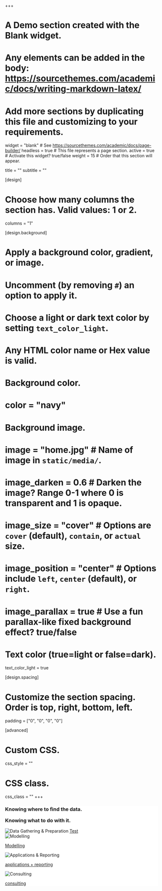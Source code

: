 +++
# A Demo section created with the Blank widget.
# Any elements can be added in the body: https://sourcethemes.com/academic/docs/writing-markdown-latex/
# Add more sections by duplicating this file and customizing to your requirements.

widget = "blank"  # See https://sourcethemes.com/academic/docs/page-builder/
headless = true  # This file represents a page section.
active = true  # Activate this widget? true/false
weight = 15  # Order that this section will appear.

title = ""
subtitle = ""

[design]
  # Choose how many columns the section has. Valid values: 1 or 2.
  columns = "1"

[design.background]
  # Apply a background color, gradient, or image.
  #   Uncomment (by removing `#`) an option to apply it.
  #   Choose a light or dark text color by setting `text_color_light`.
  #   Any HTML color name or Hex value is valid.

  # Background color.
  # color = "navy"
  
  # Background image.
  # image = "home.jpg"  # Name of image in `static/media/`.
  # image_darken = 0.6  # Darken the image? Range 0-1 where 0 is transparent and 1 is opaque.
  # image_size = "cover"  #  Options are `cover` (default), `contain`, or `actual` size.
  # image_position = "center"  # Options include `left`, `center` (default), or `right`.
  # image_parallax = true  # Use a fun parallax-like fixed background effect? true/false
  
  # Text color (true=light or false=dark).
  text_color_light = true

[design.spacing]
  # Customize the section spacing. Order is top, right, bottom, left.
  padding = ["0", "0", "0", "0"]

[advanced]
 # Custom CSS. 
 css_style = ""
 
 # CSS class.
 css_class = ""
+++


<div class="page-wrapper clients" style="background-color: white;">
  <div class="row" style="margin-right: 0;">
      <div class="col-6 analytics-banner">
        <div class="clients-left">
          <h3><strong class="orange-text">Knowing where to find the data.</strong></h3>
          <h3 style="margin-top: 0%;"><strong class="orange-text">Knowing what to do with it.</strong></h3>
        </div>
      </div>
      <div class="col-6 container-fluid">
        <div class="row">
            <div class="col-6 data-gathering service">
              <img src="/media/data-gathering.svg" alt="Data Gathering & Preparation">
              <!-- <p><a href="">data gathering + preparation</a></p> -->
              <!-- <button type="button" id="myBtn2" class="btn btn-success btn-lg">data gathering + preparation</button> -->
              <a data-target="#products" data-slide-to="3" href="javascript:void();">Test</a>
            </div>
          <div class="col-6 modelling service">
            <img src="/media/modelling.svg" alt="Modelling">
            <p><a href="">Modelling</a></p>
          </div>
        </div>
        <div class="row">
          <div class="col-6 applications service">
            <img src="/media/applications.svg" alt="Applications & Reporting">
            <p><a href="">applications + reporting</a></p>
          </div>
          <div class="col-6 consulting service">
            <img src="/media/consulting.svg" alt="Consulting">
            <p><a href="">consulting</a></p>
          </div>
        </div>
      </div>
  </div>
</div>